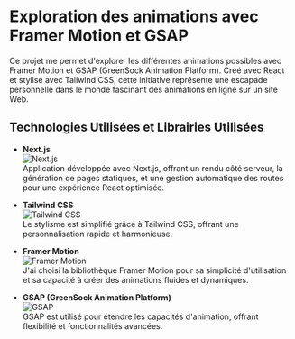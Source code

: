 # Exploration des animations avec Framer Motion et GSAP

Ce projet me permet d'explorer les différentes animations possibles avec Framer Motion et GSAP (GreenSock Animation Platform). Créé avec React et stylisé avec Tailwind CSS, cette initiative représente une escapade personnelle dans le monde fascinant des animations en ligne sur un site Web.

## Technologies Utilisées et Librairies Utilisées

- **Next.js**  
  ![Next.js](https://img.shields.io/badge/Next.js%20-%23000000.svg?logo=next.js&logoColor=%23FFFFFF)  
  Application développée avec Next.js, offrant un rendu côté serveur, la génération de pages statiques, et une gestion automatique des routes pour une expérience React optimisée.



- **Tailwind CSS**  
  ![Tailwind CSS](https://img.shields.io/badge/Tailwind%20CSS%20-%2338B2AC.svg?logo=tailwind-css&logoColor=white)  
  Le stylisme est simplifié grâce à Tailwind CSS, offrant une personnalisation rapide et harmonieuse.

- **Framer Motion**  
  ![Framer Motion](https://img.shields.io/badge/Framer%20Motion-v2.0.0-blue)  
  J'ai choisi la bibliothèque Framer Motion pour sa simplicité d'utilisation et sa capacité à créer des animations fluides et dynamiques.

- **GSAP (GreenSock Animation Platform)**  
  ![GSAP](https://img.shields.io/badge/GSAP%20-%2381D4FA.svg)  
  GSAP est utilisé pour étendre les capacités d'animation, offrant flexibilité et fonctionnalités avancées.





